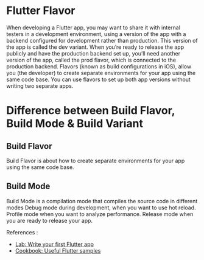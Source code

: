 # Flutter Flavor

When developing a Flutter app, you may want to share it with internal testers in a development environment, using a version of the app with a backend configured for development rather than production. This version of the app is called the dev variant.
When you’re ready to release the app publicly and have the production backend set up, you’ll need another version of the app, called the prod flavor, which is connected to the production backend.
Flavors (known as build configurations in iOS), allow you (the developer) to create separate environments for your app using the same code base. You can use flavors to set up both app versions without writing two separate apps.

# Difference between Build Flavor, Build Mode & Build Variant

## Build Flavor
Build Flavor is about how to create separate environments for your app using the same code base.

## Build Mode
Build Mode is a compilation mode that compiles the source code in different modes
Debug mode during development, when you want to use hot reload.
Profile mode when you want to analyze performance.
Release mode when you are ready to release your app.

References :

- [Lab: Write your first Flutter app](https://docs.flutter.dev/get-started/codelab)
- [Cookbook: Useful Flutter samples](https://docs.flutter.dev/cookbook)
